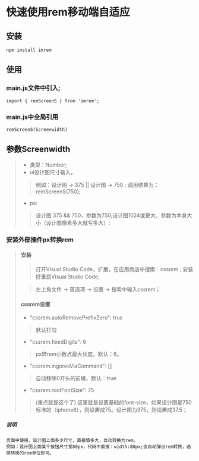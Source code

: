 # 快速使用rem移动端自适应
## 安装
```
npm install imrem
```
## 使用
### main.js文件中引入;
```
import { remScreenS } from 'imrem';
```
### main.js中全局引用
```
remScreenS(Screenwidth)
```
## 参数Screenwidth
>  * 类型：Number;
>  * ui设计图尺寸输入，
>  > 例如：设计图 -> 375 || 设计图 -> 750 ; 调用结果为：remScreenS(750);
>  * ps:
>  > 设计图 375 && 750，参数为750;设计图1024或更大，参数为本身大小（设计图像素多大就写多大）;
### 安装外部插件px转换rem
> #### 安装
>  > 打开Visual Studio Code，扩展，在应用商店中搜索：cssrem ; 安装好重启Visual Studio Code;
> 
>  > 左上角文件 -> 首选项 -> 设置 -> 搜索中输入cssrem；
> #### cssrem设置
> * "cssrem.autoRemovePrefixZero": true
>  > 默认打勾
> * "cssrem.fixedDigits": 6 
>  > px转rem小数点最大长度，默认：6。
> * "cssrem.ingoresViaCommand": []
>  > 自动移除0开头的前缀，默认：true
> * "cssrem.rootFontSize": 75
>  > (重点就是这个了) 这里就是设置基础的font-size，如果设计图是750标准的（iphone6），则设置成75。设计图为375，则设置成37.5；
##### 说明
```
页面中使用，设计图上面多少尺寸，直接填多大，自动转换为rem。
例如：设计图上面某个按钮尺寸宽80px，代码中直接：width:80px;会自动弹出rem转换，选择转换的rem单位即可。
```